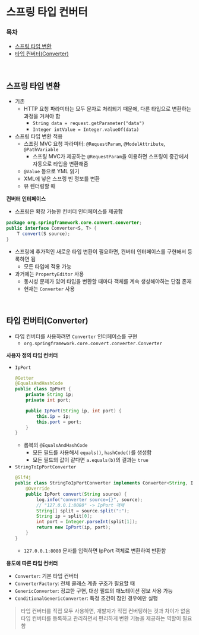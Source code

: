 # 스프링 타입 컨버터

### 목차
- [스프링 타입 변환](#스프링-타입-변환)
- [타입 컨버터(Converter)](#타입-컨버터(Converter))

<br/>

## 스프링 타입 변환

- 기존
  - HTTP 요청 파라미터는 모두 문자로 처리되기 때문에, 다른 타입으로 변환하는 과정을 거쳐야 함
    - `String data = request.getParameter("data")`
    - `Integer intValue = Integer.valueOf(data)`
- 스프링 타입 변환 적용
  - 스프링 MVC 요청 파라미터: `@RequestParam`, `@ModelAttribute`, `@PathVariable`
      - 스프링 MVC가 제공하는 `@RequestParam`을 이용하면 스프링이 중간에서 자동으로 타입을 변환해줌
  - `@Value` 등으로 YML 읽기
  - XML에 넣은 스프링 빈 정보를 변환
  - 뷰 렌더링할 때

**컨버터 인터페이스**
- 스프링은 확장 가능한 컨버터 인터페이스를 제공함
```java
package org.springframework.core.convert.converter;
public interface Converter<S, T> { 
    T convert(S source);
}
```
- 스프링에 추가적인 새로운 타입 변환이 필요하면, 컨버터 인터페이스를 구현해서 등록하면 됨
  - 모든 타입에 적용 가능
- 과거에는 `PropertyEditor` 사용
  - 동시성 문제가 있어 타입을 변환할 때마다 객체를 계속 생성해야하는 단점 존재
  - 현재는 `Converter` 사용

<br/>

## 타입 컨버터(Converter)

- 타입 컨버터를 사용하려면 `Converter` 인터페이스를 구현
  - `org.springframework.core.convert.converter.Converter`

**사용자 정의 타입 컨버터**
- `IpPort`
  ```java
  @Getter
  @EqualsAndHashCode
  public class IpPort {
      private String ip;
      private int port;
  
      public IpPort(String ip, int port) {
          this.ip = ip;
          this.port = port;
      }
  }
  ```
  - 롬복의 `@EqualsAndHashCode`
    - 모든 필드를 사용해서 `equals()`, `hashCode()`를 생성함
    - 모든 필드의 값이 같다면 `a.equals(b)`의 결과는 `true`
- `StringToIpPortConverter`
  ```java
  @Slf4j
  public class StringToIpPortConverter implements Converter<String, IpPort> {
      @Override
      public IpPort convert(String source) {
          log.info("converter source={}", source);
          // "127.0.0.1:8080" -> IpPort 객체
          String[] split = source.split(":");
          String ip = split[0];
          int port = Integer.parseInt(split[1]);
          return new IpPort(ip, port);
      }
  }
  ```
  - `127.0.0.1:8080` 문자를 입력하면 IpPort 객체로 변환하여 반환함

**용도에 따른 타입 컨버터**
- `Converter`: 기본 타입 컨버터
- `ConverterFactory`: 전체 클래스 계층 구조가 필요할 때
- `GenericConverter`: 정교한 구현, 대상 필드의 애노테이션 정보 사용 가능
- `ConditionalGenericConverter`: 특정 조건이 참인 경우에만 실행

> 타입 컨버터를 직접 모두 사용하면, 개발자가 직접 컨버팅하는 것과 차이가 없음   
> 타입 컨버터를 등록하고 관리하면서 편리하게 변환 기능을 제공하는 역할이 필요함

<br/>
